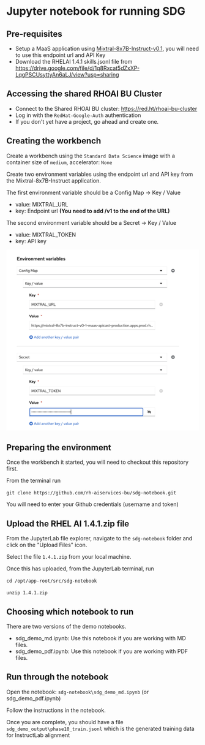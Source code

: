 # Jupyter notebook for running SDG

## Pre-requisites

* Setup a MaaS application using [Mixtral-8x7B-Instruct-v0.1](https://maas.apps.prod.rhoai.rh-aiservices-bu.com/admin/applications/new?service_id=mixtral-8x7b-instruct-v0-1), you will need to use this endpoint url and API Key
* Download the RHELAI 1.4.1 skills.jsonl file from https://drive.google.com/file/d/1q8Rxcat5dZxXP-LqgPSCUsyttyAn6aLJ/view?usp=sharing

## Accessing the shared RHOAI BU Cluster

* Connect to the Shared RHOAI BU cluster: https://red.ht/rhoai-bu-cluster
* Log in with the `RedHat-Google-Auth` authentication
* If you don't yet have a project, go ahead and create one.

## Creating the workbench

Create a workbench using the `Standard Data Science` image with a container size of `medium`, accelerator: `None`

Create two environment variables using the endpoint url and API key from the Mixtral-8x7B-Instruct application.

The first environment variable should be a Config Map -> Key / Value
* value: MIXTRAL_URL
* key: Endpoint url  <b>(You need to add /v1 to the end of the URL)</b>

The second environment variable should be a Secret -> Key / Value
* value: MIXTRAL_TOKEN
* key: API key

![image](assets/workbench-env.png)


## Preparing the environment

Once the workbench it started, you will need to checkout this repository first.

From the terminal run

`git clone https://github.com/rh-aiservices-bu/sdg-notebook.git`

You will need to enter your Github credentials (username and token)

## Upload the RHEL AI 1.4.1.zip file

From the JupyterLab file explorer, navigate to the `sdg-notebook` folder and click on the "Upload Files" icon.

Select the file `1.4.1.zip` from your local machine.

Once this has uploaded, from the JupyterLab terminal, run

`cd /opt/app-root/src/sdg-notebook`

`unzip 1.4.1.zip`

## Choosing which notebook to run

There are two versions of the demo notebooks.


* sdg_demo_md.ipynb: Use this notebook if you are working with MD files.
* sdg_demo_pdf.ipynb: Use this notebook if you are working with PDF files.

## Run through the notebook

Open the notebook: `sdg-notebook\sdg_demo_md.ipynb` (or sdg_demo_pdf.ipynb)

Follow the instructions in the notebook.

Once you are complete, you should have a file `sdg_demo_output\phase10_train.jsonl` which is the generated training data for InstructLab alignment


